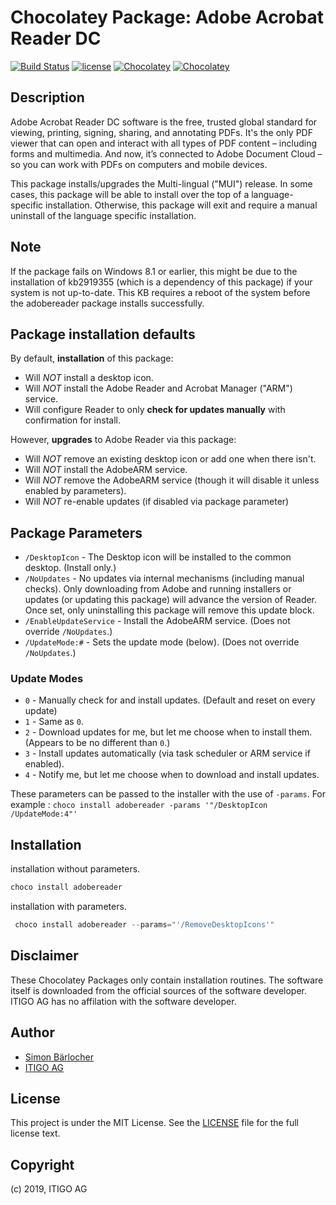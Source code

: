 # Chocolatey Package: Adobe Acrobat Reader DC

[![Build Status](https://img.shields.io/travis/itigoag/chocolatey.adobe-acrobat-reader-dc?style=flat-square)](https://travis-ci.org/itigoag/chocolatey.adobe-acrobat-reader-dc) [![license](https://img.shields.io/github/license/mashape/apistatus.svg?style=popout-square)](licence) [![Chocolatey](https://img.shields.io/chocolatey/v/adobereader?label=package%20version)](https://chocolatey.org/packages/adobereader) [![Chocolatey](https://img.shields.io/chocolatey/dt/adobereader?label=package%20downloads&style=flat-square)](https://chocolatey.org/packages/adobereader)

## Description

Adobe Acrobat Reader DC software is the free, trusted global standard for viewing, printing, signing, sharing, and annotating PDFs. It's the only PDF viewer that can open and interact with all types of PDF content – including forms and multimedia. And now, it’s connected to Adobe Document Cloud – so you can work with PDFs on computers and mobile devices.

This package installs/upgrades the Multi-lingual ("MUI") release. In some cases, this package will be able to install over the top of a language-specific installation. Otherwise, this package will exit and require a manual uninstall of the language specific installation.

## Note

If the package fails on Windows 8.1 or earlier, this might be due to the installation of kb2919355 (which is a dependency of this package) if your system is not up-to-date. This KB requires a reboot of the system before the adobereader package installs successfully.

## Package installation defaults

By default, **installation** of this package:

- Will _NOT_ install a desktop icon.
- Will _NOT_ install the Adobe Reader and Acrobat Manager ("ARM") service.
- Will configure Reader to only **check for updates manually** with confirmation for install.

However, **upgrades** to Adobe Reader via this package:

- Will _NOT_ remove an existing desktop icon or add one when there isn't.
- Will _NOT_ install the AdobeARM service.
- Will _NOT_ remove the AdobeARM service (though it will disable it unless enabled by parameters).
- Will _NOT_ re-enable updates (if disabled via package parameter)

## Package Parameters

- `/DesktopIcon` - The Desktop icon will be installed to the common desktop. (Install only.)
- `/NoUpdates` - No updates via internal mechanisms (including manual checks). Only downloading from Adobe and running installers or updates (or updating this package) will advance the version of Reader. Once set, only uninstalling this package will remove this update block.
- `/EnableUpdateService` - Install the AdobeARM service. (Does not override `/NoUpdates`.)
- `/UpdateMode:#` - Sets the update mode (below). (Does not override `/NoUpdates`.)

### Update Modes

- `0` - Manually check for and install updates. (Default and reset on every update)
- `1` - Same as `0`.
- `2` - Download updates for me, but let me choose when to install them. (Appears to be no different than `0`.)
- `3` - Install updates automatically (via task scheduler or ARM service if enabled).
- `4` - Notify me, but let me choose when to download and install updates.

These parameters can be passed to the installer with the use of `-params`.
For example :
`choco install adobereader -params '"/DesktopIcon /UpdateMode:4"'`

## Installation

installation without parameters.

```ps1
choco install adobereader
```

installation with parameters.

```powershell
 choco install adobereader --params="'/RemoveDesktopIcons'"
```

## Disclaimer

These Chocolatey Packages only contain installation routines. The software itself is downloaded from the official sources of the software developer. ITIGO AG has no affilation with the software developer.

## Author

- [Simon Bärlocher](https://sbaerlocher.ch)
- [ITIGO AG](https://www.itigo.ch)

## License

This project is under the MIT License. See the [LICENSE](LICENSE) file for the full license text.

## Copyright

(c) 2019, ITIGO AG

